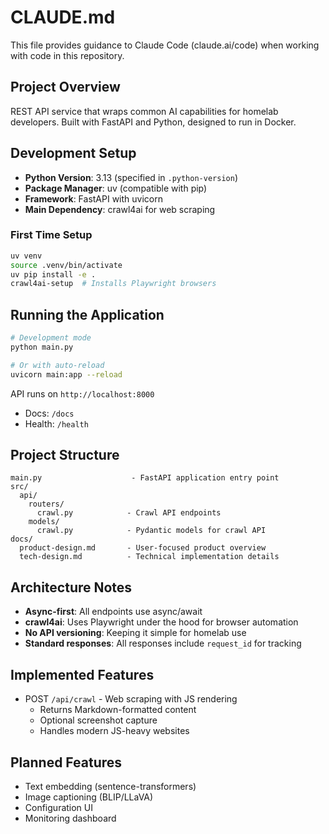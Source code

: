 # CLAUDE.md

This file provides guidance to Claude Code (claude.ai/code) when working with code in this repository.

## Project Overview

REST API service that wraps common AI capabilities for homelab developers. Built with FastAPI and Python, designed to run in Docker.

## Development Setup

- **Python Version**: 3.13 (specified in `.python-version`)
- **Package Manager**: uv (compatible with pip)
- **Framework**: FastAPI with uvicorn
- **Main Dependency**: crawl4ai for web scraping

### First Time Setup

```bash
uv venv
source .venv/bin/activate
uv pip install -e .
crawl4ai-setup  # Installs Playwright browsers
```

## Running the Application

```bash
# Development mode
python main.py

# Or with auto-reload
uvicorn main:app --reload
```

API runs on `http://localhost:8000`
- Docs: `/docs`
- Health: `/health`

## Project Structure

```
main.py                    - FastAPI application entry point
src/
  api/
    routers/
      crawl.py            - Crawl API endpoints
    models/
      crawl.py            - Pydantic models for crawl API
docs/
  product-design.md       - User-focused product overview
  tech-design.md          - Technical implementation details
```

## Architecture Notes

- **Async-first**: All endpoints use async/await
- **crawl4ai**: Uses Playwright under the hood for browser automation
- **No API versioning**: Keeping it simple for homelab use
- **Standard responses**: All responses include `request_id` for tracking

## Implemented Features

- POST `/api/crawl` - Web scraping with JS rendering
  - Returns Markdown-formatted content
  - Optional screenshot capture
  - Handles modern JS-heavy websites

## Planned Features

- Text embedding (sentence-transformers)
- Image captioning (BLIP/LLaVA)
- Configuration UI
- Monitoring dashboard
